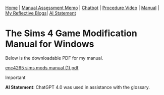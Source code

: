 [Home](index.md) | [Manual Assessment Memo](manual_assessment_memo.md) | [Chatbot](chatbot.md) | [Procedure Video](procedure_video.md) | [Manual](manual.md) | [My Reflective Blogs](reflective_blogs.md)| [AI Statement](AI_Statement.md)

# The Sims 4 Game Modification Manual for Windows 

Below is the downloadable PDF for my manual. 

[enc4265 sims mods manual  (1).pdf](https://github.com/user-attachments/files/19905987/enc4265.sims.mods.manual.1.pdf)














>[!IMPORTANT]
>**AI Statement**: ChatGPT 4.0 was used in assistance with the glossary. 
